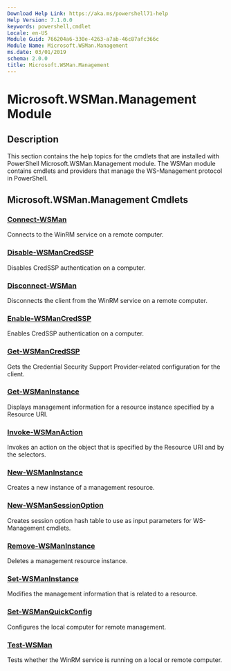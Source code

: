 ```yaml
---
Download Help Link: https://aka.ms/powershell71-help
Help Version: 7.1.0.0
keywords: powershell,cmdlet
Locale: en-US
Module Guid: 766204a6-330e-4263-a7ab-46c87afc366c
Module Name: Microsoft.WSMan.Management
ms.date: 03/01/2019
schema: 2.0.0
title: Microsoft.WSMan.Management
---
```

# Microsoft.WSMan.Management Module

## Description

This section contains the help topics for the cmdlets that are installed with PowerShell
Microsoft.WSMan.Management module. The WSMan module contains cmdlets and providers that manage the
WS-Management protocol in PowerShell.

## Microsoft.WSMan.Management Cmdlets

### [Connect-WSMan](Connect-WSMan.md)
Connects to the WinRM service on a remote computer.

### [Disable-WSManCredSSP](Disable-WSManCredSSP.md)
Disables CredSSP authentication on a computer.

### [Disconnect-WSMan](Disconnect-WSMan.md)
Disconnects the client from the WinRM service on a remote computer.

### [Enable-WSManCredSSP](Enable-WSManCredSSP.md)
Enables CredSSP authentication on a computer.

### [Get-WSManCredSSP](Get-WSManCredSSP.md)
Gets the Credential Security Support Provider-related configuration for the client.

### [Get-WSManInstance](Get-WSManInstance.md)
Displays management information for a resource instance specified by a Resource URI.

### [Invoke-WSManAction](Invoke-WSManAction.md)
Invokes an action on the object that is specified by the Resource URI and by the selectors.

### [New-WSManInstance](New-WSManInstance.md)
Creates a new instance of a management resource.

### [New-WSManSessionOption](New-WSManSessionOption.md)
Creates session option hash table to use as input parameters for WS-Management cmdlets.

### [Remove-WSManInstance](Remove-WSManInstance.md)
Deletes a management resource instance.

### [Set-WSManInstance](Set-WSManInstance.md)
Modifies the management information that is related to a resource.

### [Set-WSManQuickConfig](Set-WSManQuickConfig.md)
Configures the local computer for remote management.

### [Test-WSMan](Test-WSMan.md)
Tests whether the WinRM service is running on a local or remote computer.

